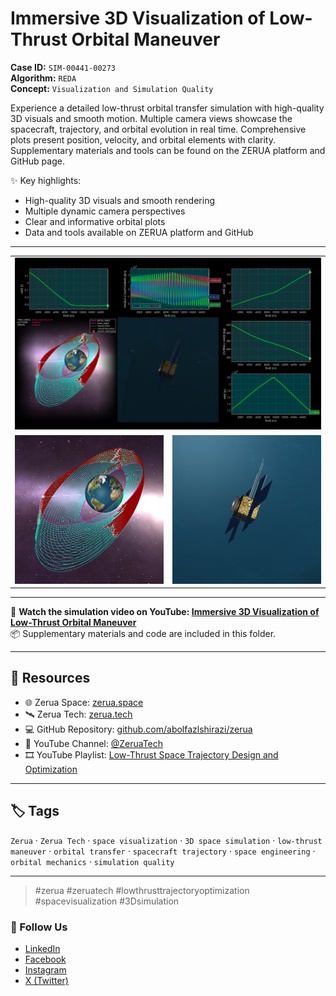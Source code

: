 # Immersive 3D Visualization of Low-Thrust Orbital Maneuver

**Case ID:** `SIM-00441-00273`  
**Algorithm:** `REDA`  
**Concept:** `Visualization and Simulation Quality`  

Experience a detailed low-thrust orbital transfer simulation with high-quality 3D visuals and smooth motion. Multiple camera views showcase the spacecraft, trajectory, and orbital evolution in real time. Comprehensive plots present position, velocity, and orbital elements with clarity. Supplementary materials and tools can be found on the ZERUA platform and GitHub page.

✨ Key highlights:
- High-quality 3D visuals and smooth rendering  
- Multiple dynamic camera perspectives  
- Clear and informative orbital plots  
- Data and tools available on ZERUA platform and GitHub  

---

<table width="100%" border="0" cellspacing="0" cellpadding="0"><tr><td colspan="2" width="100%"><img src="./prev_sim.jpg" with="100%"></td></tr><tr><td width="50%"><img src="./prev_orb.jpg" with="100%"></td><td width="50%"><img src="./prev_sat.jpg" with="100%"></td></tr></table>

---

🎥 **Watch the simulation video on YouTube: [Immersive 3D Visualization of Low-Thrust Orbital Maneuver](https://www.youtube.com/watch?v=YjJXmitQ8MQ)**  
📦 Supplementary materials and code are included in this folder.

---

## 🔗 Resources
- 🌐 Zerua Space: [zerua.space](https://www.zerua.space)  
- 🛰 Zerua Tech: [zerua.tech](https://www.zerua.tech)  
- 💻 GitHub Repository: [github.com/abolfazlshirazi/zerua](https://github.com/abolfazlshirazi/zerua)  
- 🎥 YouTube Channel: [@ZeruaTech](https://www.youtube.com/@ZeruaTech)  
- 🎞 YouTube Playlist: [Low-Thrust Space Trajectory Design and Optimization](https://www.youtube.com/playlist?list=PLJMfURpxHVVkWjTQBiavZLb4bVetN_96z)  

---

## 🏷 Tags
`Zerua` · `Zerua Tech` · `space visualization` · `3D space simulation` · `low-thrust maneuver` · `orbital transfer` · `spacecraft trajectory` · `space engineering` · `orbital mechanics` · `simulation quality`

---

> #zerua #zeruatech #lowthrusttrajectoryoptimization #spacevisualization #3Dsimulation

### 📱 Follow Us
- [LinkedIn](https://www.linkedin.com/company/zeruatech)  
- [Facebook](https://www.facebook.com/zeruatech/)  
- [Instagram](https://www.instagram.com/zeruatech)  
- [X (Twitter)](https://www.twitter.com/zeruatech)  
